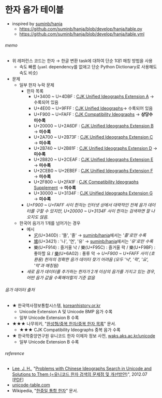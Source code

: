 # 한자 음가 테이블

* inspired by [suminb](https://github.com/suminb)[/hanja](https://github.com/suminb/hanja)
  * https://github.com/suminb/hanja/blob/develop/hanja/table.py
  * https://github.com/suminb/hanja/blob/develop/hanja/table.yml



###### memo

* 위 레퍼런스 코드는 한자 → 한글 변환 task에 대하여 단순 1대1 매칭 방법을 사용
  * 속도 빠름 (`yaml` dependency를 없애고 단순 Python Dictionary로 사용해도 속도 비슷)
* 문제
  * 일부 한자 누락 문제
    * 한자 목록
      * U+3400 ~ U+4DBF : [CJK Unified Ideographs Extension A](https://unicode-table.com/kr/blocks/cjk-unified-ideographs-extension-a/) → 수록되어 있음
      * U+4E00 ~ U+9FFF : [CJK Unified Ideographs](https://unicode-table.com/kr/blocks/cjk-unified-ideographs/)→ 수록되어 있음
      * U+F900 ~ U+FAFF : [CJK Compatibility Ideographs](https://unicode-table.com/kr/blocks/cjk-compatibility-ideographs/) → **상당수 미수록**
      * U+20000 ~ U+2A6DF : [CJK Unified Ideographs Extension B](https://unicode-table.com/kr/blocks/cjk-unified-ideographs-extension-b/) → **미수록**
      * U+2A700 ~ U+2B73F : [CJK Unified Ideographs Extension C](https://unicode-table.com/kr/blocks/cjk-unified-ideographs-extension-c/) → **미수록**
      * U+2B740 ~ U+2B81F : [CJK Unified Ideographs Extension D](https://unicode-table.com/kr/blocks/cjk-unified-ideographs-extension-d/) → **미수록**
      * U+2B820 ~ U+2CEAF : [CJK Unified Ideographs Extension E](https://unicode-table.com/kr/blocks/cjk-unified-ideographs-extension-e/) → **미수록**
      * U+2CEB0 ~ U+2EBEF : [CJK Unified Ideographs Extension F ](https://unicode-table.com/kr/blocks/cjk-unified-ideographs-extension-f/)→ **미수록**
      * U+2F800 ~ U+2FA1F : [CJK Compatibility Ideographs Supplement](https://unicode-table.com/kr/blocks/cjk-compatibility-ideographs-supplement/) → **미수록**
      * U+30000 ~ U+3134F : [CJK Unified Ideographs Extension G ](https://unicode-table.com/kr/blocks/cjk-unified-ideographs-extension-g/)→ **미수록**
    * *U+F900 ~ U+FAFF 사이 한자는 인터넷 상에서 대략적인 전체 음가 데이터를 구할 수 있지만,*
      *U+20000 ~ U+3134F 사이 한자는 검색하면 잘 나오지도 않음.*
  * 한국어 음가가 1개를 넘어가는 경우
    * 예시
      * [㐍](http://www.koreanhistory.or.kr/newchar/list_view.jsp?code=14)(U+340D) : '뜰', '졸' → [suminb/hanja](https://github.com/suminb/hanja)에서는 *'졸'로만 수록*
      * [㐡](http://www.koreanhistory.or.kr/newchar/list_view.jsp?code=34)(U+3421) : '나', '연', '유' → [suminb/hanja](https://github.com/suminb/hanja)에서는 *'유'로만 수록*
      * 樂(U+F914) : 즐거울 낙 / 樂(U+F95C) : 즐거울 락 / 樂(U+F9BF) : 좋아할 요 / [樂](http://www.koreanhistory.or.kr/newchar/list_view.jsp?code=13753)(U+6A02) : 풍류 악 → *U+F900 ~ U+FAFF 사이 (호환용) 한자의 정확한 음가 데이터 찾기 어려움 (모두 '낙', '락', '요', '악'과 매칭됨)* 
    * *새로 음가 데이터를 추가하는 한자가 2개 이상의 음가를 가지고 있는 경우, 어떤 음가 값을 수록해야할지 기준 없음*



###### 음가 데이터 출처

* ★ 한국역사정보통합시스템, [koreanhistory.or.kr](http://www.koreanhistory.or.kr/newchar/main_list.jsp)
  * Unicode Extension A 및 Unicode BMP 음가 수록
  * 일부 Unicode Extension B 수록
* ★★★ 나무위키, "[완성형/중복 한자/중복 한자 목록](https://namu.wiki/w/%EC%99%84%EC%84%B1%ED%98%95/%EC%A4%91%EB%B3%B5%20%ED%95%9C%EC%9E%90#s-5)" 문서.
  * ★★★ CJK Compatibility Ideographs 중복 음가 수록
* ★ 한국학중앙연구원 유니코드 한자 이체자 정보 사전, [waks.aks.ac.kr/unicode](http://waks.aks.ac.kr/unicode/)
  * 일부 Unicode Extension B 수록



###### reference

* [Lee, J. H.](http://doi.or.kr/10.PSN/ADPER6800413203), "[Problems with Chinese Ideographs Search in Unicode and Solutions to Them (=유니코드 한자 검색의 문제점 및 개선방안)](http://www.koreascience.or.kr/article/JAKO201220762922019.page)", 2012.07 \[[PDF](http://www.koreascience.or.kr/article/JAKO201220762922019.pdf)\]
* [unicode-table.com](https://unicode-table.com/kr/blocks/)
* Wikipedia, "[한중일 통합 한자](https://ko.wikipedia.org/wiki/%ED%95%9C%EC%A4%91%EC%9D%BC_%ED%86%B5%ED%95%A9_%ED%95%9C%EC%9E%90)" 문서.

